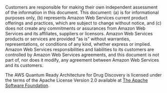 Customers are responsible for making their own independent assessment of the information in this document. This document: (a) is for informational purposes only, (b) represents Amazon Web Services current product offerings and practices, which are subject to change without notice, and (c) does not create any commitments or assurances from Amazon Web Services and its affiliates, suppliers or licensors. Amazon Web Services products or services are provided “as is” without warranties, representations, or conditions of any kind, whether express or implied. Amazon Web Services responsibilities and liabilities to its customers are controlled by Amazon Web Services agreements, and this document is not part of, nor does it modify, any agreement between Amazon Web Services and its customers.

The AWS Quantum Ready Architecture for Drug Discovery 
is licensed under the terms of the Apache License Version 2.0 available at [The Apache Software Foundation][foundation].

[foundation]: https://www.apache.org/licenses/LICENSE-2.0